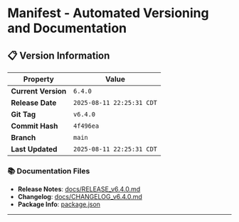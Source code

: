 # Manifest - Automated Versioning and Documentation


## 📋 Version Information

| Property | Value |
|----------|-------|
| **Current Version** | `6.4.0` |
| **Release Date** | `2025-08-11 22:25:31 CDT` |
| **Git Tag** | `v6.4.0` |
| **Commit Hash** | `4f496ea` |
| **Branch** | `main` |
| **Last Updated** | `2025-08-11 22:25:31 CDT` |

### 📚 Documentation Files
- **Release Notes**: [docs/RELEASE_v6.4.0.md](docs/RELEASE_v6.4.0.md)
- **Changelog**: [docs/CHANGELOG_v6.4.0.md](docs/CHANGELOG_v6.4.0.md)
- **Package Info**: [package.json](package.json)

---
